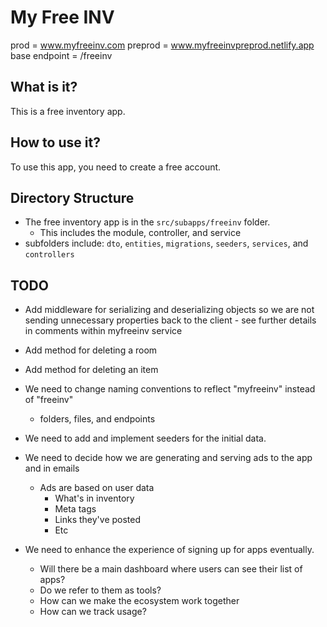 # My Free INV

prod = www.myfreeinv.com
preprod = www.myfreeinvpreprod.netlify.app
base endpoint = /freeinv

## What is it?

This is a free inventory app.

## How to use it?

To use this app, you need to create a free account.

## Directory Structure

* The free inventory app is in the `src/subapps/freeinv` folder.
  * This includes the module, controller, and service
* subfolders include:
 `dto`, `entities`, `migrations`, `seeders`, `services`, and `controllers`

## TODO

* Add middleware for serializing and deserializing objects so we are not sending unnecessary
  properties back to the client - see further details in comments within myfreeinv service 
* Add method for deleting a room
* Add method for deleting an item

* We need to change naming conventions to reflect "myfreeinv" instead of "freeinv"
  * folders, files, and endpoints

* We need to add and implement seeders for the initial data.

* We need to decide how we are generating and serving ads to the app and in emails
  * Ads are based on user data
    * What's in inventory
    * Meta tags
    * Links they've posted
    * Etc

* We need to enhance the experience of signing up for apps eventually.
  * Will there be a main dashboard where users can see their list of apps?
  * Do we refer to them as tools?
  * How can we make the ecosystem work together
  * How can we track usage?